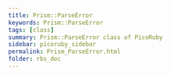 ```yaml
---
title: Prism::ParseError
keywords: Prism::ParseError
tags: [class]
summary: Prism::ParseError class of PicoRuby
sidebar: picoruby_sidebar
permalink: Prism_ParseError.html
folder: rbs_doc
---
```

